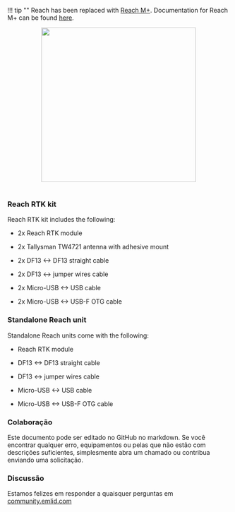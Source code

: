!!! tip ""
	Reach has been replaced with [Reach M+](https://emlid.com/reach). Documentation for Reach M+ can be found [here](https://docs.emlid.com/reachm-plus/).

<div style="text-align: center;"><img src="img/reach/Reach_400x400-400x380.png" style="width: 350px;"></div><br>

### Reach RTK kit

Reach RTK kit includes the following:

* 2x Reach RTK module

* 2x Tallysman TW4721 antenna with adhesive mount

* 2x DF13 <-> DF13 straight cable

* 2x DF13 <-> jumper wires cable

* 2x Micro-USB <-> USB cable

* 2x Micro-USB <-> USB-F OTG cable

### Standalone Reach unit

Standalone Reach units come with the following:

* Reach RTK module

* DF13 <-> DF13 straight cable

* DF13 <-> jumper wires cable

* Micro-USB <-> USB cable

* Micro-USB <-> USB-F OTG cable


### Colaboração

Este documento pode ser editado no GitHub no markdown. Se você encontrar qualquer erro, equipamentos ou pelas que não estão com descrições suficientes, simplesmente abra um chamado ou contribua enviando uma solicitação.

### Discussão

Estamos felizes em responder a quaisquer perguntas em [community.emlid.com](http://community.emlid.com)
